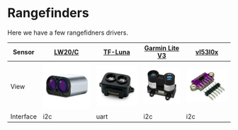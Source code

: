 # Rangefinders

Here we have a few rangefidners drivers.

| Sensor | [LW20/C](https://www.mouser.com/datasheet/2/321/28055-LW20-SF20-LiDAR-Manual-Rev-7-1371848.pdf) | [TF-Luna](https://files.seeedstudio.com/wiki/Grove-TF_Mini_LiDAR/res/SJ-PM-TF-Luna-A03-Product-Manual.pdf) | [Garmin Lite V3](https://static.garmin.com/pumac/LIDAR_Lite_v3_Operation_Manual_and_Technical_Specifications.pdf) | [vl53l0x](https://www.st.com/resource/en/datasheet/vl53l0x.pdf) |
| ------ | ------- | ------- | -------- | -------- |
| View | ![](https://github.com/ZilantRobotics/libperiph/blob/docs/assets/sensors/rangefinder/lw20.jpg?raw=true "lw20") | ![](https://github.com/ZilantRobotics/libperiph/blob/docs/assets/sensors/rangefinder/tf_luna.jpg?raw=true "Mini v1") | ![](https://github.com/ZilantRobotics/libperiph/blob/docs/assets/sensors/rangefinder/garmin_lite_v3.jpg?raw=true "Garmin Lite V3") | ![](https://github.com/ZilantRobotics/libperiph/blob/docs/assets/sensors/rangefinder/vl53l0x.jpg?raw=true "vl53l0x") |
| Interface | i2c | uart | i2c | i2c |
